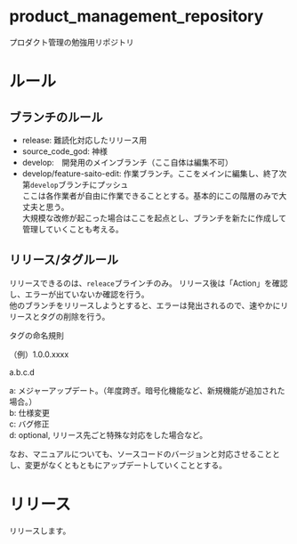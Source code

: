 # product_management_repository
プロダクト管理の勉強用リポジトリ



# ルール

## ブランチのルール
- release: 難読化対応したリリース用
- source_code_god: 神様
- develop:　開発用のメインブランチ（ここ自体は編集不可）
- develop/feature-saito-edit: 作業ブランチ。ここをメインに編集し、終了次第`develop`ブランチにプッシュ  
  ここは各作業者が自由に作業できることとする。基本的にこの階層のみで大丈夫と思う。  
  大規模な改修が起こった場合はここを起点とし、ブランチを新たに作成して管理していくことも考える。  



## リリース/タグルール
リリースできるのは、`releace`ブラインチのみ。
リリース後は「Action」を確認し、エラーが出ていないか確認を行う。  
他のブランチをリリースしようとすると、エラーは発出されるので、速やかにリリースとタグの削除を行う。

タグの命名規則

（例）1.0.0.xxxx

a.b.c.d

a: メジャーアップデート。（年度跨ぎ。暗号化機能など、新規機能が追加された場合。）  
b: 仕様変更  
c: バグ修正  
d: optional, リリース先ごと特殊な対応をした場合など。  

なお、マニュアルについても、ソースコードのバージョンと対応させることとし、変更がなくともともにアップデートしていくこととする。


# リリース
リリースします。
